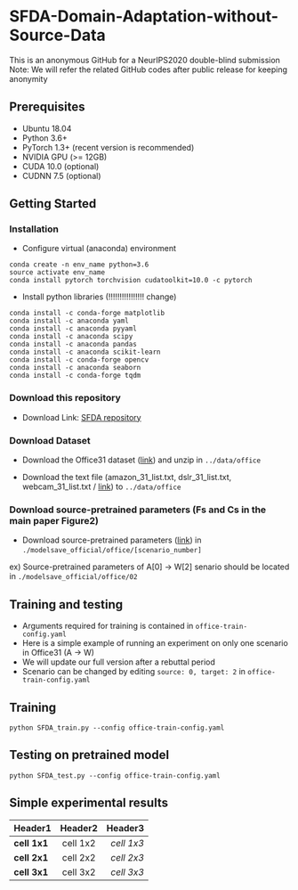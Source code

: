 # SFDA-Domain-Adaptation-without-Source-Data
This is an anonymous GitHub for a NeurIPS2020 double-blind submission     
Note: We will refer the related GitHub codes after public release for keeping anonymity

## Prerequisites
* Ubuntu 18.04    
* Python 3.6+    
* PyTorch 1.3+ (recent version is recommended)     
* NVIDIA GPU (>= 12GB)      
* CUDA 10.0 (optional)         
* CUDNN 7.5 (optional)         

## Getting Started

### Installation
* Configure virtual (anaconda) environment
```
conda create -n env_name python=3.6
source activate env_name
conda install pytorch torchvision cudatoolkit=10.0 -c pytorch
```
* Install python libraries (!!!!!!!!!!!!!!!! change)
```
conda install -c conda-forge matplotlib
conda install -c anaconda yaml
conda install -c anaconda pyyaml 
conda install -c anaconda scipy
conda install -c anaconda pandas 
conda install -c anaconda scikit-learn 
conda install -c conda-forge opencv
conda install -c anaconda seaborn
conda install -c conda-forge tqdm
```

### Download this repository
* Download 
Link: [SFDA repository][a]

[a]: https://git@github.com:youngryan1993/SFDA-Domain-Adaptation-without-Source-Data.git


### Download Dataset
* Download the Office31 dataset ([link][b]) and unzip in ```../data/office```     

[b]: https://drive.google.com/file/d/0B4IapRTv9pJ1WGZVd1VDMmhwdlE/view

* Download the text file (amazon_31_list.txt, dslr_31_list.txt, webcam_31_list.txt / [link][c]) to ```../data/office```  

[c]: https://drive.google.com/drive/folders/11wFsBoG--cm7uD0L-7L5X5hprWDCMBpH?usp=sharing


### Download source-pretrained parameters (Fs and Cs in the main paper Figure2)
* Download source-pretrained parameters ([link][d]) in ```./modelsave_official/office/[scenario_number]```    

[d]: https://drive.google.com/drive/folders/1mkzEl8SHQ0mVFnYV0CvZIdeLstCm2shy?usp=sharing

   ex) Source-pretrained parameters of A[0] -> W[2] senario should be located in ```./modelsave_official/office/02```    


## Training and testing

* Arguments required for training is contained in ```office-train-config.yaml  ``` 
* Here is a simple example of running an experiment on only one scenario in Office31 (A -> W)     
* We will update our full version after a rebuttal period    
* Scenario can be changed by editing ```source: 0, target: 2```  in ```office-train-config.yaml```

## Training
```
python SFDA_train.py --config office-train-config.yaml
```

## Testing on pretrained model
```
python SFDA_test.py --config office-train-config.yaml
```


## Simple experimental results

|  <center>Header1</center> |  <center>Header2</center> |  <center>Header3</center> |
|:--------|:--------:|--------:|
|**cell 1x1** </center>| <center>cell 1x2 </center> |*cell 1x3* </center> |
|**cell 2x1** </center>| <center>cell 2x2 </center> |*cell 2x3* </center>|
|**cell 3x1** </center>| <center>cell 3x2 </center> |*cell 3x3* </center>|
